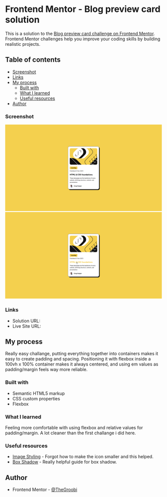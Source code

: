 # Frontend Mentor - Blog preview card solution

This is a solution to the [Blog preview card challenge on Frontend Mentor](https://www.frontendmentor.io/challenges/blog-preview-card-ckPaj01IcS). Frontend Mentor challenges help you improve your coding skills by building realistic projects. 

## Table of contents
  - [Screenshot](#screenshot)
  - [Links](#links)
- [My process](#my-process)
  - [Built with](#built-with)
  - [What I learned](#what-i-learned)
  - [Useful resources](#useful-resources)
- [Author](#author)


### Screenshot

![](assets/images/brave_EY9m3xNBjs.png)
![](assets/images/brave_MjKpMiIi96.png)

### Links

- Solution URL: []([https://your-solution-url.com](https://github.com/TheGroobi/blog-preview-card))
- Live Site URL: []([[https://your-live-site-url.com](https://github.com/TheGroobi/blog-preview-card)](https://blog-preview-card-weld.vercel.app/))

## My process
Really easy challange, putting everything together into containers makes it easy to create padding and spacing. Positioning it with flexbox inside a 100vh x 100% container makes it always centered, and using em values as padding/margin feels way more reliable.
### Built with

- Semantic HTML5 markup
- CSS custom properties
- Flexbox

### What I learned

Feeling more comfortable with using flexbox and relative values for padding/margin. A lot cleaner than the first challange i did here.

### Useful resources

- [Image Styling](https://www.w3schools.com/css/css3_images.asp) - Forgot how to make the icon smaller and this helped.
- [Box Shadow](https://developer.mozilla.org/en-US/docs/Web/CSS/box-shadow) - Really helpful guide for box shadow.

## Author

- Frontend Mentor - [@TheGroobi](https://www.frontendmentor.io/profile/TheGroobi)
